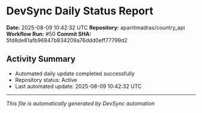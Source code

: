 # DevSync Daily Status Report

**Date:** 2025-08-09 10:42:32 UTC
**Repository:** apariitmadras/country_api
**Workflow Run:** #50
**Commit SHA:** 5fd8de81afb96847b834209a76ddd0eff77799d2

## Activity Summary
- Automated daily update completed successfully
- Repository status: Active
- Last automated update: 2025-08-09 10:42:32 UTC

---
*This file is automatically generated by DevSync automation*
